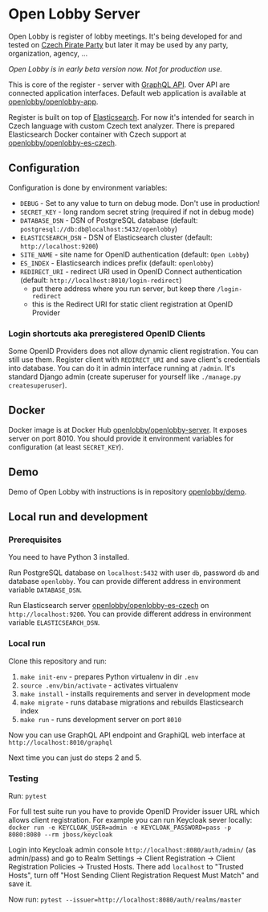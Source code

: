 # Open Lobby Server

Open Lobby is register of lobby meetings. It's being developed for and tested
on [Czech Pirate Party](https://www.pirati.cz) but later it may be used by
any party, organization, agency, ...

_Open Lobby is in early beta version now. Not for production use._

This is core of the register - server with [GraphQL API](http://graphql.org).
Over API are connected application interfaces. Default web application is
available at
[openlobby/openlobby-app](https://github.com/openlobby/openlobby-app).

Register is built on top of
[Elasticsearch](https://www.elastic.co/products/elasticsearch). For now it's
intended for search in Czech language with custom Czech text analyzer. There is
prepared Elasticsearch Docker container with Czech support at
[openlobby/openlobby-es-czech](https://github.com/openlobby/openlobby-es-czech).

## Configuration

Configuration is done by environment variables:
 - `DEBUG` - Set to any value to turn on debug mode. Don't use in production!
 - `SECRET_KEY` - long random secret string (required if not in debug mode)
 - `DATABASE_DSN` - DSN of PostgreSQL database (default: `postgresql://db:db@localhost:5432/openlobby`)
 - `ELASTICSEARCH_DSN` - DSN of Elasticsearch cluster (default: `http://localhost:9200`)
 - `SITE_NAME` - site name for OpenID authentication (default: `Open Lobby`)
 - `ES_INDEX` - Elasticsearch indices prefix (default: `openlobby`)
 - `REDIRECT_URI` - redirect URI used in OpenID Connect authentication (default: `http://localhost:8010/login-redirect`)
     - put there address where you run server, but keep there `/login-redirect`
     - this is the Redirect URI for static client registration at OpenID Provider

### Login shortcuts aka preregistered OpenID Clients

Some OpenID Providers does not allow dynamic client registration. You can still
use them. Register client with `REDIRECT_URI` and save client's credentials into
database. You can do it in admin interface running at `/admin`. It's standard
Django admin (create superuser for yourself like `./manage.py createsuperuser`).

## Docker

Docker image is at Docker Hub
[openlobby/openlobby-server](https://hub.docker.com/r/openlobby/openlobby-server/).
It exposes server on port 8010. You should provide it environment variables for
configuration (at least `SECRET_KEY`).

## Demo

Demo of Open Lobby with instructions is in repository
[openlobby/demo](https://github.com/openlobby/demo).

## Local run and development

### Prerequisites

You need to have Python 3 installed.

Run PostgreSQL database on `localhost:5432` with user `db`, password `db` and
database `openlobby`. You can provide different address in environment variable
`DATABASE_DSN`.

Run Elasticsearch server
[openlobby/openlobby-es-czech](https://github.com/openlobby/openlobby-es-czech) 
on `http://localhost:9200`. You can provide different address in environment
variable `ELASTICSEARCH_DSN`.

### Local run

Clone this repository and run:

1. `make init-env` - prepares Python virtualenv in dir `.env`
2. `source .env/bin/activate` - activates virtualenv
3. `make install` - installs requirements and server in development mode
4. `make migrate` - runs database migrations and rebuilds Elasticsearch index
5. `make run` - runs development server on port `8010`

Now you can use GraphQL API endpoint and GraphiQL web interface at
`http://localhost:8010/graphql`

Next time you can just do steps 2 and 5.

### Testing

Run: `pytest`

For full test suite run you have to provide OpenID Provider issuer URL which
allows client registration. For example you can run Keycloak sever locally:
`docker run -e KEYCLOAK_USER=admin -e KEYCLOAK_PASSWORD=pass -p 8080:8080 --rm jboss/keycloak`

Login into Keycloak admin console `http://localhost:8080/auth/admin/`
(as admin/pass) and go to Realm Settings -> Client Registration -> Client 
Registration Policies -> Trusted Hosts. There add `localhost` to "Trusted 
Hosts", turn off "Host Sending Client Registration Request Must Match" and save
it.

Now run: `pytest --issuer=http://localhost:8080/auth/realms/master`
